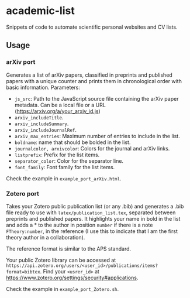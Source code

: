 # academic-list
Snippets of code to automate scientific personal websites and CV lists.

## Usage
### arXiv port
Generates a list of arXiv papers, classified in preprints and published papers with a unique counter and prints them in chronological order with basic information.
Parameters:
- `js_src`: Path to the JavaScript source file containing the arXiv paper metadata. Can be a local file or a URL (https://arxiv.org/a/your_arxiv_id.js)
- `arxiv_includeTitle`.
- `arxiv_includeSummary`.
- `arxiv_includeJournalRef`.
- `arxiv_max_entries`: Maximum number of entries to include in the list.
- `boldname`: name that should be bolded in the list.
- `journalcolor, arxivcolor`: Colors for the journal and arXiv links.
- `listprefix`: Prefix for the list items.
- `separator_color`: Color for the separator line.
- `font_family`: Font family for the list items.

Check the example in `example_port_arXiv.html`. 

### Zotero port
Takes your Zotero public publication list (or any .bib) and generates a .bib file ready to use with `latex/publication_list.tex`, separated between preprints and published papers. It highlights your name in bold in the list and adds a * to the author in position `number` if there is a note `FTheory:number`, in the reference (I use this to indicate that I am the first theory author in a collaboration).

The reference format is similar to the APS standard.

Your public Zotero library can be accessed at `https://api.zotero.org/users/<user_id>/publications/items?format=bibtex`. Find your `<usrer_id>` at https://www.zotero.org/settings/security#applications.

Check the example in `example_port_Zotero.sh`.